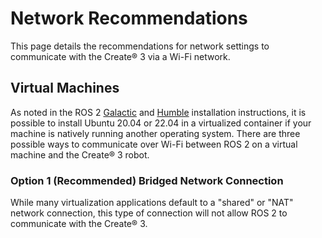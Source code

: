# Network Recommendations
This page details the recommendations for network settings to communicate with the Create® 3 via a Wi-Fi network. 

## Virtual Machines
As noted in the ROS 2 [Galactic](https://iroboteducation.github.io/create3_docs/setup/ubuntu2004/) and [Humble](https://iroboteducation.github.io/create3_docs/setup/ubuntu2204/) installation instructions, it is possible to install Ubuntu 20.04 or 22.04 in a virtualized container if your machine is natively running another operating system. There are three possible ways to communicate over Wi-Fi between ROS 2 on a virtual machine and the Create® 3 robot. 

### Option 1 (Recommended) Bridged Network Connection
While many virtualization applications default to a "shared" or "NAT" network connection, this type of connection will not allow ROS 2 to communicate with the Create® 3. 
